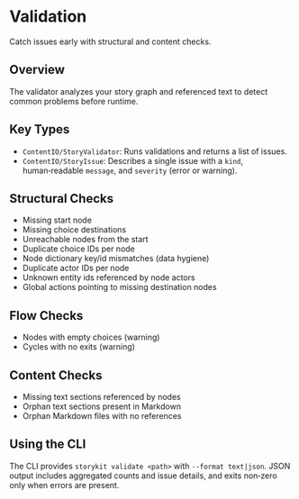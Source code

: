 # Validation

Catch issues early with structural and content checks.

## Overview

The validator analyzes your story graph and referenced text to detect common problems before runtime.

## Key Types

- ``ContentIO/StoryValidator``: Runs validations and returns a list of issues.
- ``ContentIO/StoryIssue``: Describes a single issue with a `kind`, human‑readable `message`, and `severity` (error or warning).

## Structural Checks

- Missing start node
- Missing choice destinations
- Unreachable nodes from the start
- Duplicate choice IDs per node
- Node dictionary key/id mismatches (data hygiene)
- Duplicate actor IDs per node
- Unknown entity ids referenced by node actors
- Global actions pointing to missing destination nodes

## Flow Checks

- Nodes with empty choices (warning)
- Cycles with no exits (warning)

## Content Checks

- Missing text sections referenced by nodes
- Orphan text sections present in Markdown
- Orphan Markdown files with no references

## Using the CLI

The CLI provides `storykit validate <path>` with `--format text|json`. JSON output includes aggregated counts and issue details, and exits non‑zero only when errors are present.
